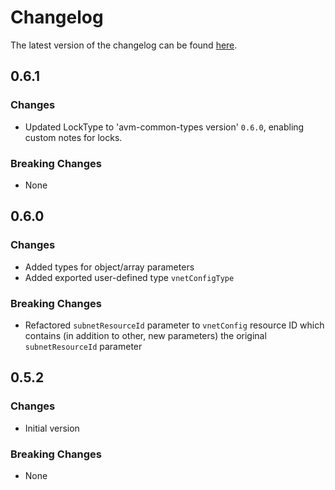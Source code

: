 # Changelog

The latest version of the changelog can be found [here](https://github.com/Azure/bicep-registry-modules/blob/main/avm/res/virtual-machine-images/image-template/CHANGELOG.md).

## 0.6.1

### Changes

- Updated LockType to 'avm-common-types version' `0.6.0`, enabling custom notes for locks.

### Breaking Changes

- None

## 0.6.0

### Changes

- Added types for object/array parameters
- Added exported user-defined type `vnetConfigType`

### Breaking Changes

- Refactored `subnetResourceId` parameter to `vnetConfig` resource ID which contains (in addition to other, new parameters) the original `subnetResourceId` parameter

## 0.5.2

### Changes

- Initial version

### Breaking Changes

- None
